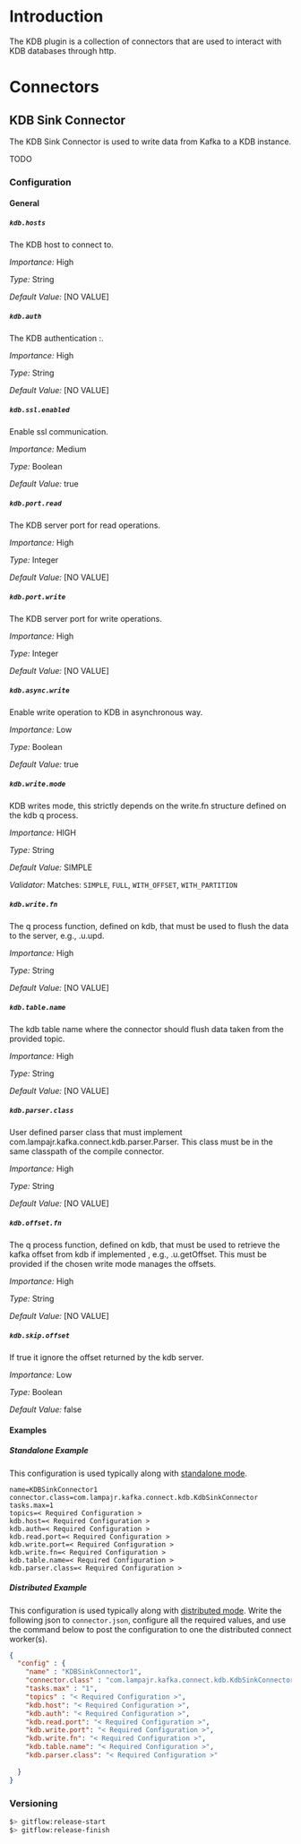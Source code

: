 # Introduction

The KDB plugin is a collection of connectors that are used to interact with KDB databases through http.

# Connectors

## KDB Sink Connector

The KDB Sink Connector is used to write data from Kafka to a KDB instance.

TODO

### Configuration

#### General


##### `kdb.hosts`

The KDB host to connect to.

*Importance:* High

*Type:* String

*Default Value:* [NO VALUE]

##### `kdb.auth`

The KDB authentication <user>:<pass>.

*Importance:* High

*Type:* String

*Default Value:* [NO VALUE]

##### `kdb.ssl.enabled`

Enable ssl communication.

*Importance:* Medium

*Type:* Boolean

*Default Value:* true

##### `kdb.port.read`

The KDB server port for read operations.

*Importance:* High

*Type:* Integer

*Default Value:* [NO VALUE]

##### `kdb.port.write`

The KDB server port for write operations.

*Importance:* High

*Type:* Integer

*Default Value:* [NO VALUE]

##### `kdb.async.write`

Enable write operation to KDB in asynchronous way.

*Importance:* Low

*Type:* Boolean

*Default Value:* true

##### `kdb.write.mode`

KDB writes mode, this strictly depends on the write.fn structure defined on the kdb q process.

*Importance:* HIGH

*Type:* String

*Default Value:* SIMPLE

*Validator:* Matches: ``SIMPLE``, ``FULL``, ``WITH_OFFSET``, ``WITH_PARTITION``

##### `kdb.write.fn`

The q process function, defined on kdb, that must be used to flush the data to the server, e.g., .u.upd.

*Importance:* High

*Type:* String

*Default Value:* [NO VALUE]

##### `kdb.table.name`

The kdb table name where the connector should flush data taken from the provided topic.

*Importance:* High

*Type:* String

*Default Value:* [NO VALUE]

##### `kdb.parser.class`

User defined parser class that must implement com.lampajr.kafka.connect.kdb.parser.Parser.
This class must be in the same classpath of the compile connector.

*Importance:* High

*Type:* String

*Default Value:* [NO VALUE]

##### `kdb.offset.fn`

The q process function, defined on kdb, that must be used to retrieve the kafka offset 
from kdb if implemented , e.g., .u.getOffset. This must be provided if the chosen 
write mode manages the offsets.

*Importance:* High

*Type:* String

*Default Value:* [NO VALUE]

##### `kdb.skip.offset`

If true it ignore the offset returned by the kdb server.

*Importance:* Low

*Type:* Boolean

*Default Value:* false

#### Examples


##### Standalone Example

This configuration is used typically along with [standalone mode](http://docs.confluent.io/current/connect/concepts.html#standalone-workers).

```properties
name=KDBSinkConnector1
connector.class=com.lampajr.kafka.connect.kdb.KdbSinkConnector
tasks.max=1
topics=< Required Configuration >
kdb.host=< Required Configuration >
kdb.auth=< Required Configuration >
kdb.read.port=< Required Configuration >
kdb.write.port=< Required Configuration >
kdb.write.fn=< Required Configuration >
kdb.table.name=< Required Configuration >
kdb.parser.class=< Required Configuration >
```

##### Distributed Example

This configuration is used typically along with [distributed mode](http://docs.confluent.io/current/connect/concepts.html#distributed-workers).
Write the following json to `connector.json`, configure all the required values, and use the command below to
post the configuration to one the distributed connect worker(s).

```json
{
  "config" : {
    "name" : "KDBSinkConnector1",
    "connector.class" : "com.lampajr.kafka.connect.kdb.KdbSinkConnector",
    "tasks.max" : "1",
    "topics" : "< Required Configuration >",
    "kdb.host": "< Required Configuration >",
    "kdb.auth": "< Required Configuration >",
    "kdb.read.port": "< Required Configuration >",
    "kdb.write.port": "< Required Configuration >",
    "kdb.write.fn": "< Required Configuration >",
    "kdb.table.name": "< Required Configuration >",
    "kdb.parser.class": "< Required Configuration >"
    
  }
}
```

### Versioning

```bash
$> gitflow:release-start
$> gitflow:release-finish
```